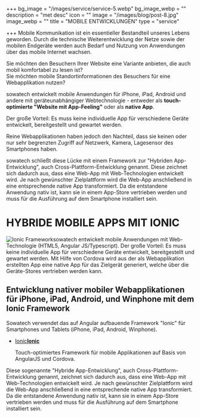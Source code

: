 +++
bg_image = "/images/service/service-5.webp"
bg_image_webp = ""
description = "met desc"
icon = ""
image = "/images/blog/post-8.jpg"
image_webp = ""
title = "MOBILE ENTWICKLUNGEN"
type = "service"

+++
Mobile Kommunikation ist ein essentieller Bestandteil unseres Lebens geworden. Durch die technische Weiterentwicklung der Netze sowie der mobilen Endgeräte werden auch Bedarf und Nutzung von Anwendungen über das mobile Internet wachsen.

Sie möchten den Besuchern Ihrer Website eine Variante anbieten, die auch mobil komfortabel zu lesen ist?  
Sie möchten mobile Standortinformationen des Besuchers für eine Webapplikation nutzen?

sowatech entwickelt mobile Anwendungen für iPhone, iPad, Android und andere mit geräteunabhängiger Webtechnologie - entweder als **touch-optimierte "Website mit App-Feeling"** oder als **native App**.

Der große Vorteil: Es muss keine individuelle App für verschiedene Geräte entwickelt, bereitgestellt und gewartet werden.

Reine Webapplikationen haben jedoch den Nachteil, dass sie keinen oder nur sehr begrenzten Zugriff auf Netzwerk, Kamera, Lagesensor des Smartphones haben.

sowatech schließt diese Lücke mit einem Framework zur "Hybriden App-Entwicklung", auch Cross-Plattform-Entwicklung genannt. Diese zeichnet sich dadurch aus, dass eine Web-App mit Web-Technologien entwickelt wird. Je nach gewünschter Zielplattform wird die Web-App anschließend in eine entsprechende native App transformiert. Da die entstandene Anwendung nativ ist, kann sie in einem App-Store vertrieben werden und muss für die Ausführung auf dem Smartphone installiert sein. 

# HYBRIDE MOBILE APPS MIT IONIC

![Ionic Framework](../../../../portals/sowatech/Images/ionic.png)sowatech entwickelt mobile Anwendungen mit Web-Technologie (HTML5, Angular JS/Typescript). Der große Vorteil: Es muss keine individuelle App für verschiedene Geräte entwickelt, bereitgestellt und gewartet werden. Mit Hilfe von Cordova wird aus der als Webapplikation erstellten App eine native App für das Zielgerät generiert, welche über die Geräte-Stores vertrieben werden kann.

## Entwicklung nativer mobiler Webapplikationen für iPhone, iPad, Android, und Winphone mit dem Ionic Framework

Sowatech verwendet das auf Angular aufbauende Framework "Ionic" für Smartphones und Tablets (iPhone, iPad, Android, Winphone).

* [Ionic**Ionic**](http://www.ionicframework.com/)

  Touch-optimiertes Framework für mobile Applikationen auf Basis von AngularJS und Cordova.

Diese sogenannte "Hybride App-Entwicklung", auch Cross-Plattform-Entwicklung genannt, zeichnet sich dadurch aus, dass eine Web-App mit Web-Technologien entwickelt wird. Je nach gewünschter Zielplattform wird die Web-App anschließend in eine entsprechende native App transformiert. Da die entstandene Anwendung nativ ist, kann sie in einem App-Store vertrieben werden und muss für die Ausführung auf dem Smartphone installiert sein.
